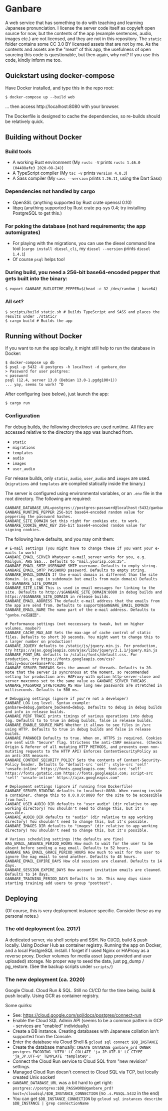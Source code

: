 # Ganbare
A web service that has something to do with teaching and learning Japanese pronunciation. I license the server code itself as copyleft open source for now, but the contents of the app (example sentences, audio, images etc.) are not licensed, and they are not in this repository. The `static` folder contains some CC 3.0 BY licensed assets that are not by me. As the contents and assets are the "meat" of this app, the usefulness of open sourcing this code is questionable, but then again, why not? If you use this code, kindly inform me too.

## Quickstart using docker-compose

Have Docker installed, and type this in the repo root:
```
$ docker-compose up --build web
```
... then access http://localhost:8080 with your browser.

The Dockerfile is designed to cache the dependencies, so re-builds should be relatively quick.

## Building without Docker

### Build tools
* A working Rust environment (My `rustc -V` prints `rustc 1.46.0 (04488afe3 2020-08-24)`)
* A TypeScript compiler (My `tsc -v` prints `Version 4.0.3`)
* A Sass compiler (My `sass --version` prints `1.26.11`, using the Dart Sass)

### Dependencies not handled by cargo
* OpenSSL (anything supported by Rust crate openssl 0.10)
* libpq (anything supported by Rust crate pq-sys 0.4; try installing PostgreSQL to get this.)

### For poking the database (not hard requirements; the app automigrates)
* For playing with the migrations, you can use the diesel command line tool (`cargo install diesel_cli`, my `diesel --version` prints `diesel 1.4.1`)
* Of course `psql` helps too!

### During build, you need a 256-bit base64-encoded pepper that gets built into the binary:

    $ export GANBARE_BUILDTIME_PEPPER=$(head -c 32 /dev/random | base64)

### All set?

    $ scripts/build_static.sh # Builds TypeScript and SASS and places the results under ./static/
    $ cargo build # Builds the app

## Running without Docker

If you want to run the app locally, it might still help to run the database in Docker:

```
$ docker-compose up db
$ psql -p 5432 -U postgres -h localhost -d ganbare_dev
> Password for user postgres:
< password
psql (12.4, server 13.0 (Debian 13.0-1.pgdg100+1)) 
... yay, seems to work! ^D
```

After configuring (see below), just launch the app:

    $ cargo run

### Configuration

For debug builds, the following directories are used runtime. All files are accessed relative to the directory the app was launched from.

* `static`
* `migrations`
* `templates`
* `audio`
* `images`
* `user_audio`

For release builds, only `static`, `audio`, `user_audio` and `images` are used. (`migrations` and `templates` are compiled statically inside the binary.)

The server is configured using environmental variables, or an `.env` file in the root directory. The following are required:

    GANBARE_DATABASE_URL=postgres://postgres:password@localhost:5432/ganbare_dev
    GANBARE_RUNTIME_PEPPER 256-bit base64-encoded random value for peppering the password hashes.
    GANBARE_SITE_DOMAIN Set this right for cookies etc. to work.
    GANBARE_COOKIE_HMAC_KEY 256-bit base64-encoded random value for signing cookies.

The following have defaults, and you may omit them:

```
# E-mail settings (you might have to change these if you want your e-mails to work)
GANBARE_EMAIL_SERVER Whatever e-mail server works for you, e.g. Mailgun, AWS SES... Defaults to "mail.yourisp.com:25".
GANBARE_EMAIL_SMTP_USERNAME SMTP username. Defaults to empty string.
GANBARE_EMAIL_SMTP_PASSWORD password. Defaults to empty string.
GANBARE_EMAIL_DOMAIN If the e-mail domain is different than the site domain. (e.g. app in subdomain but emails from main domain) Defaults to $GANBARE_SITE_DOMAIN
GANBARE_SITE_LINK This is used in email messages for linking to the site. Defaults to http://$GANBARE_SITE_DOMAIN:8080 in debug builds and https://$GANBARE_SITE_DOMAIN in release builds.
GANBARE_EMAIL_ADDRESS The default e-mail address that the emails from the app are send from. Defaults to support@$GANBARE_EMAIL_DOMAIN
GANBARE_EMAIL_NAME The name part of the e-mail address. Defaults to "ganba.re応援団".

# Performance settings (not neccessary to tweak, but on higher volumes, maybe?)
GANBARE_CACHE_MAX_AGE Sets the max-age of cache control of static files. Defaults to short 30 seconds. You might want to change this to a larger number on production!
GANBARE_JQUERY defaults to /static/js/jquery.min.js. For production, try https://ajax.googleapis.com/ajax/libs/jquery/3.1.1/jquery.min.js
GANBARE_FONT_URL defaults to /static/fonts/default.css. For production, try https://fonts.googleapis.com/css?family=Source+Sans+Pro:300
GANBARE_SERVER_THREADS Sets the amount of threads. Defaults to 20. Note that the server is syncronous at the moment, so recommended setting for production are: HAProxy with option http-server-close and server maxconns set to the same value as GANBARE_SERVER_THREADS.
GANBARE_PASSWORD_STRETCHING_MS How long new passwords are stretched in milliseconds. Defaults to 500 ms.

# Debugging settings (ignore if you're not a developer)
GANBARE_LOG Log level. Syntax example: ganbare=debug,ganbare_backend=debug. Defaults to debug in debug builds and info in release builds.
GANBARE_PERF_TRACE prints timings of various operations into debug log. Defaults to to true in debug builds, false in release builds.
GANBARE_ENABLE_SOURCE_MAPS Whether it allows to see files in /src using HTTP. Defaults to true in debug builds and false in release builds.
GANBARE_PARANOID Defaults to true. When on, HTTPS is required. Cookies are sent with "Secure" flag. Strictens the anti-CSRF measures. (Checks Origin & Referer of all mutating HTTP METHODS, and prevents even non-mutating requests to the HTTP API) Enforces ContentSecurityPolicy as an anti-XSS measure.
GANBARE_CONTENT_SECURITY_POLICY Sets the contents of Content-Security-Policy header. Defaults to "default-src 'self'; style-src 'self' 'unsafe-inline' https://fonts.googleapis.com; font-src 'self' https://fonts.gstatic.com https://fonts.googleapis.com; script-src 'self' 'unsafe-inline' https://ajax.googleapis.com"

# Deployment settings (ignore if running from Dockerfile)
GANBARE_SERVER_BINDING defaults to localhost:8080. When running inside a container, change this to 0.0.0.0:8080 for the site to be accessible from host.
GANBARE_USER_AUDIO_DIR defaults to "user_audio" (dir relative to app working directory) You shouldn't need to change this, but it's possible.
GANBARE_AUDIO_DIR defaults to "audio" (dir relative to app working directory) You shouldn't need to change this, but it's possible.
GANBARE_IMAGES_DIR defaults to "images" (dir relative to app working directory) You shouldn't need to change this, but it's possible.

# Various scheduling settings (the defaults are fine)
NAG_EMAIL_ABSENCE_PERIOD_HOURS How much to wait for the user to be absent before sending a nag email. Defaults to 52 hours.
GANBARE_NAG_EMAIL_GRACE_PERIOD_HOURS How much to wait for the user to ignore the nag email to send another. Defaults to 48 hours.
GANBARE_EMAIL_EXPIRE_DAYS How old sessions are cleaned. Defaults to 14 days.
GANBARE_SESSION_EXPIRE_DAYS How account invitation emails are cleaned. Defaults to 14 days.
GANBARE_TRAINING_PERIOD_DAYS Defaults to 10. This many days since starting training add users to group "posttest".
```

## Deploying

(Of course, this is very deployment instance specific. Consider these as my personal notes.)

### The old deployment (ca. 2017)

A dedicated server, via shell scripts and SSH. No CI/CD, build & push locally. Using Docker Hub as container registry. Running the app on Docker, and a local PostgreSQL install. I forget if I used Nginx or HAProxy as a reverse proxy. Docker volumes for media asset (app provided and user uploaded) storage. No proper way to seed the data, just pg_dump / pg_restore. (See the backup scripts under `scripts/`)

### The new deployment (ca. 2020)

Google Cloud. Cloud Run & SQL. Still no CI/CD for the time being. build & push locally. Using GCR as container registry.

Some quirks:
- See: https://cloud.google.com/sql/docs/postgres/connect-run
- Enable the Cloud SQL Admin API (seems to be a common pattern in GCP - services are "enabled" individually)
- Create a DB instance. Creating databases with Japanese collation isn't supported from the Console.
- Enter the database via Cloud Shell & `gcloud sql connect $DB_INSTANCE`
- Create the database manually: `CREATE DATABASE ganbare_prd OWNER postgres ENCODING 'UTF8' LC_COLLATE 'ja_JP.UTF-8' LC_CTYPE 'ja_JP.UTF-8' TEMPLATE 'template0';`
- Connect the Cloud Run service to Cloud SQL from "new revision" settings.
- Managed Cloud Run doesn't connect to Cloud SQL via TCP, but locally created Unix socket!
- `GANBARE_DATABASE_URL` was a bit hard to get right: `postgres://postgres:$DB_PASSWORD@ganbare_prd?host=/cloudsql/$DB_INSTANCE_CONNECTION` (no `.s.PGSQL.5432` in the end)
- You can get `$DB_INSTANCE_CONNECTION` by `gcloud sql instances describe $DB_INSTANCE | grep connectionName`
